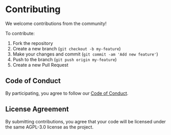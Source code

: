 # Contributing

We welcome contributions from the community!

To contribute:

1. Fork the repository
2. Create a new branch (`git checkout -b my-feature`)
3. Make your changes and commit (`git commit -am 'Add new feature'`)
4. Push to the branch (`git push origin my-feature`)
5. Create a new Pull Request

## Code of Conduct

By participating, you agree to follow our [Code of Conduct](CODE_OF_CONDUCT.md).

## License Agreement

By submitting contributions, you agree that your code will be licensed under the same AGPL-3.0 license as the project.
